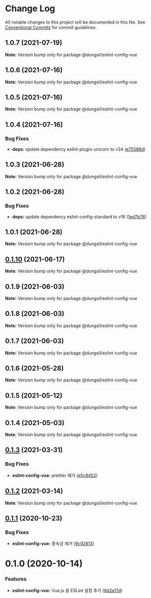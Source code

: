 # Change Log

All notable changes to this project will be documented in this file.
See [Conventional Commits](https://conventionalcommits.org) for commit guidelines.

## 1.0.7 (2021-07-19)

**Note:** Version bump only for package @dungsil/eslint-config-vue





## 1.0.6 (2021-07-16)

**Note:** Version bump only for package @dungsil/eslint-config-vue





## 1.0.5 (2021-07-16)

**Note:** Version bump only for package @dungsil/eslint-config-vue





## 1.0.4 (2021-07-16)


### Bug Fixes

* **deps:** update dependency eslint-plugin-unicorn to v34 ([e75588d](https://github.com/dungsil/my-config/commit/e75588d930581763bc6dbbbe004d2e1f4fb22a56))





## 1.0.3 (2021-06-28)

**Note:** Version bump only for package @dungsil/eslint-config-vue





## 1.0.2 (2021-06-28)


### Bug Fixes

* **deps:** update dependency eslint-config-standard to v16 ([1ed7b76](https://github.com/dungsil/my-config/commit/1ed7b76b45b57fd36762463a19746de26a2b30a1))





## 1.0.1 (2021-06-28)

**Note:** Version bump only for package @dungsil/eslint-config-vue





## [0.1.10](https://github.com/dungsil/my-config/compare/@dungsil/eslint-config-vue@0.1.9...@dungsil/eslint-config-vue@0.1.10) (2021-06-17)

**Note:** Version bump only for package @dungsil/eslint-config-vue






## 0.1.9 (2021-06-03)

**Note:** Version bump only for package @dungsil/eslint-config-vue





## 0.1.8 (2021-06-03)

**Note:** Version bump only for package @dungsil/eslint-config-vue





## 0.1.7 (2021-06-03)

**Note:** Version bump only for package @dungsil/eslint-config-vue





## 0.1.6 (2021-05-28)

**Note:** Version bump only for package @dungsil/eslint-config-vue





## 0.1.5 (2021-05-12)

**Note:** Version bump only for package @dungsil/eslint-config-vue





## 0.1.4 (2021-05-03)

**Note:** Version bump only for package @dungsil/eslint-config-vue





## [0.1.3](https://github.com/dungsil/my-config/compare/@dungsil/eslint-config-vue@0.1.2...@dungsil/eslint-config-vue@0.1.3) (2021-03-31)


### Bug Fixes

* **eslint-config-vue:** prettier 제거 ([e5c8452](https://github.com/dungsil/my-config/commit/e5c84523442238086f094db2d96f79cef92fcaf5))





## [0.1.2](https://github.com/dungsil/my-config/compare/@dungsil/eslint-config-vue@0.1.1...@dungsil/eslint-config-vue@0.1.2) (2021-03-14)

**Note:** Version bump only for package @dungsil/eslint-config-vue






## [0.1.1](https://github.com/dungsil/my-config/compare/@dungsil/eslint-config-vue@0.1.0...@dungsil/eslint-config-vue@0.1.1) (2020-10-23)


### Bug Fixes

* **eslint-config-vue:** 종속성 제거 ([9c92813](https://github.com/dungsil/my-config/commit/9c92813b447dc113c0aa091448ce58af3da006e8))





# 0.1.0 (2020-10-14)


### Features

* **eslint-config-vue:** Vue.js 용 ESLint 설정 추가 ([6d2e17d](https://github.com/dungsil/my-config/commit/6d2e17dfd304144d98d6f26d37397445e0c67991))
